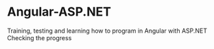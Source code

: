 # Angular-ASP.NET
Training, testing and learning how to program in Angular with ASP.NET
Checking the progress
